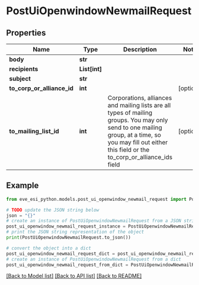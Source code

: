 # PostUiOpenwindowNewmailRequest


## Properties

Name | Type | Description | Notes
------------ | ------------- | ------------- | -------------
**body** | **str** |  | 
**recipients** | **List[int]** |  | 
**subject** | **str** |  | 
**to_corp_or_alliance_id** | **int** |  | [optional] 
**to_mailing_list_id** | **int** | Corporations, alliances and mailing lists are all types of mailing groups. You may only send to one mailing group, at a time, so you may fill out either this field or the to_corp_or_alliance_ids field | [optional] 

## Example

```python
from eve_esi_python.models.post_ui_openwindow_newmail_request import PostUiOpenwindowNewmailRequest

# TODO update the JSON string below
json = "{}"
# create an instance of PostUiOpenwindowNewmailRequest from a JSON string
post_ui_openwindow_newmail_request_instance = PostUiOpenwindowNewmailRequest.from_json(json)
# print the JSON string representation of the object
print(PostUiOpenwindowNewmailRequest.to_json())

# convert the object into a dict
post_ui_openwindow_newmail_request_dict = post_ui_openwindow_newmail_request_instance.to_dict()
# create an instance of PostUiOpenwindowNewmailRequest from a dict
post_ui_openwindow_newmail_request_from_dict = PostUiOpenwindowNewmailRequest.from_dict(post_ui_openwindow_newmail_request_dict)
```
[[Back to Model list]](../README.md#documentation-for-models) [[Back to API list]](../README.md#documentation-for-api-endpoints) [[Back to README]](../README.md)


